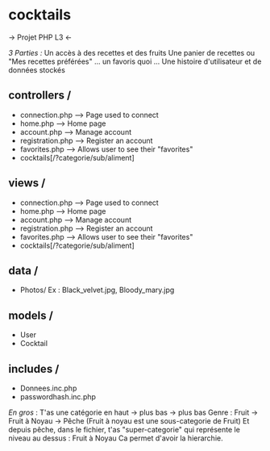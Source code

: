 # cocktails

-> Projet PHP L3 <-



*3 Parties :*
Un accès à des recettes et des fruits
Une panier de recettes ou "Mes recettes préférées" ... un favoris quoi ...
Une histoire d'utilisateur et de données stockés



## controllers /
- connection.php --> Page used to connect
- home.php          --> Home page
- account.php      --> Manage account
- registration.php --> Register an account
- favorites.php     --> Allows user to see their "favorites"
- cocktails[/?categorie/sub/aliment]



## views /
- connection.php --> Page used to connect
- home.php          --> Home page
- account.php      --> Manage account
- registration.php --> Register an account
- favorites.php     --> Allows user to see their "favorites"
- cocktails[/?categorie/sub/aliment]

## data /
- Photos/
  Ex : Black_velvet.jpg, Bloody_mary.jpg

## models /
- User
- Cocktail

## includes /
- Donnees.inc.php
- passwordhash.inc.php




*En gros* : T'as une catégorie en haut -> plus bas -> plus bas
Genre : Fruit -> Fruit à Noyau -> Pêche
(Fruit à noyau est une sous-categorie de Fruit)
Et depuis pêche, dans le fichier, t'as "super-categorie" qui représente le niveau au dessus : Fruit à Noyau
Ca permet d'avoir la hierarchie.

